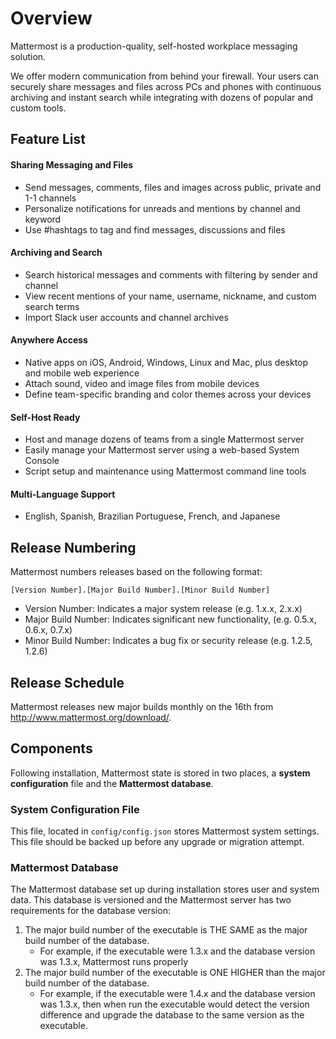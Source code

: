 # Overview

Mattermost is a production-quality, self-hosted workplace messaging solution. 

We offer modern communication from behind your firewall. Your users can securely share messages and files across PCs and phones with continuous archiving and instant search while integrating with dozens of popular and custom tools. 

## Feature List 

#### Sharing Messaging and Files

- Send messages, comments, files and images across public, private and 1-1 channels
- Personalize notifications for unreads and mentions by channel and keyword
- Use #hashtags to tag and find messages, discussions and files

#### Archiving and Search 

- Search historical messages and comments with filtering by sender and channel
- View recent mentions of your name, username, nickname, and custom search terms
- Import Slack user accounts and channel archives

#### Anywhere Access

- Native apps on iOS, Android, Windows, Linux and Mac, plus desktop and mobile web experience
- Attach sound, video and image files from mobile devices 
- Define team-specific branding and color themes across your devices

#### Self-Host Ready

- Host and manage dozens of teams from a single Mattermost server 
- Easily manage your Mattermost server using a web-based System Console
- Script setup and maintenance using Mattermost command line tools 

#### Multi-Language Support

- English, Spanish, Brazilian Portuguese, French, and Japanese

## Release Numbering 

Mattermost numbers releases based on the following format: 

  `[Version Number].[Major Build Number].[Minor Build Number]`

- Version Number: Indicates a major system release (e.g. 1.x.x, 2.x.x)
- Major Build Number: Indicates significant new functionality, (e.g. 0.5.x, 0.6.x, 0.7.x)
- Minor Build Number: Indicates a bug fix or security release (e.g. 1.2.5, 1.2.6)

## Release Schedule

Mattermost releases new major builds monthly on the 16th from http://www.mattermost.org/download/. 

## Components 

Following installation, Mattermost state is stored in two places, a **system configuration** file and the **Mattermost database**. 

### System Configuration File 

This file, located in `config/config.json` stores Mattermost system settings. This file should be backed up before any upgrade or migration attempt. 

### Mattermost Database 

The Mattermost database set up during installation stores user and system data. This database is versioned and the Mattermost server has two requirements for the database version: 

1. The major build number of the executable is THE SAME as the major build number of the database.
   - For example, if the executable were 1.3.x and the database version was 1.3.x, Mattermost runs properly
2. The major build number of the executable is ONE HIGHER than the major build number of the database.
   - For example, if the executable were 1.4.x and the database version was 1.3.x, then when run the executable would detect the version difference and upgrade the database to the same version as the executable. 





